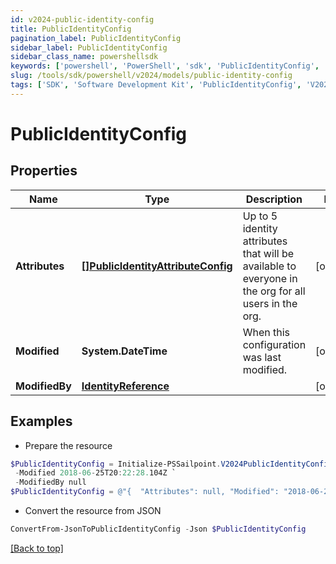 ```yaml
---
id: v2024-public-identity-config
title: PublicIdentityConfig
pagination_label: PublicIdentityConfig
sidebar_label: PublicIdentityConfig
sidebar_class_name: powershellsdk
keywords: ['powershell', 'PowerShell', 'sdk', 'PublicIdentityConfig', 'V2024PublicIdentityConfig'] 
slug: /tools/sdk/powershell/v2024/models/public-identity-config
tags: ['SDK', 'Software Development Kit', 'PublicIdentityConfig', 'V2024PublicIdentityConfig']
---
```



# PublicIdentityConfig

## Properties

Name | Type | Description | Notes
------------ | ------------- | ------------- | -------------
**Attributes** | [**[]PublicIdentityAttributeConfig**](public-identity-attribute-config) | Up to 5 identity attributes that will be available to everyone in the org for all users in the org. | [optional] 
**Modified** | **System.DateTime** | When this configuration was last modified. | [optional] 
**ModifiedBy** | [**IdentityReference**](identity-reference) |  | [optional] 

## Examples

- Prepare the resource
```powershell
$PublicIdentityConfig = Initialize-PSSailpoint.V2024PublicIdentityConfig  -Attributes null `
 -Modified 2018-06-25T20:22:28.104Z `
 -ModifiedBy null
$PublicIdentityConfig = @"{  "Attributes": null, "Modified": "2018-06-25T20:22:28.104Z", "ModifiedBy": null }"@
```

- Convert the resource from JSON
```powershell
ConvertFrom-JsonToPublicIdentityConfig -Json $PublicIdentityConfig
```


[[Back to top]](#) 

